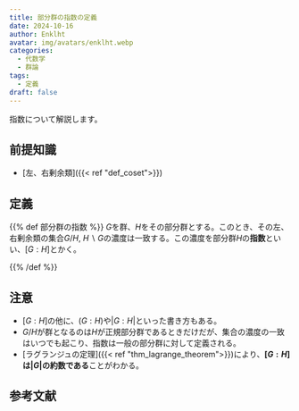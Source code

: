 ```yaml
---
title: 部分群の指数の定義
date: 2024-10-16
author: Enklht
avatar: img/avatars/enklht.webp
categories:
  - 代数学
  - 群論
tags:
  - 定義
draft: false
---
```


指数について解説します。

<!--more-->

## 前提知識

- [左、右剰余類]({{< ref "def_coset">}})

## 定義

{{% def 部分群の指数 %}}
$G$を群、$H$をその部分群とする。このとき、その左、右剰余類の集合$G/H$, $H \backslash G$の濃度は一致する。この濃度を部分群$H$の**指数**といい、$[G:H]$とかく。

{{% /def %}}

## 注意

- $[G:H]$の他に、$(G:H)$や$|G:H|$といった書き方もある。
- $G/H$が群となるのは$H$が正規部分群であるときだけだが、集合の濃度の一致はいつでも起こり、指数は一般の部分群に対して定義される。
- [ラグランジュの定理]({{< ref "thm_lagrange_theorem">}})により、**$[G:H]$は$|G|$の約数である**ことがわかる。

## 参考文献
